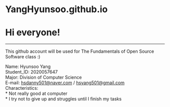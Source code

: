 # YangHyunsoo.github.io
Hi everyone!
============
***
This github account will be used for The Fundamentals of Open Source Software class :)

Name: Hyunsoo Yang   
Student_ID: 2020057647   
Major: Division of Computer Science   
E-mail: hsdanny501@naver.com / hsyang501@gmail.com   
Characteristics:   
        * Not really good at computer   
        * I try not to give up and struggles until I finish my tasks
